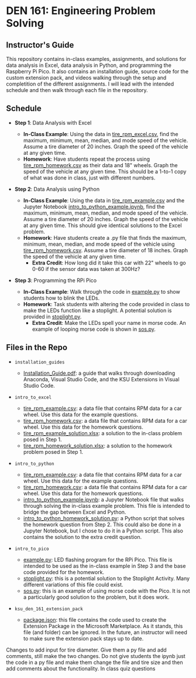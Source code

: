 # DEN 161: Engineering Problem Solving

## Instructor's Guide

This repository contains in-class examples, assignments, and solutions for data analysis in Excel, data analysis in Python, and programming the Raspberry Pi Pico. It also contains an installation guide, source code for the custom extension pack, and videos walking through the setup and completition of the different assignments. I will lead with the intended schedule and then walk through each file in the repository.

## Schedule

* **Step 1**: Data Analysis with Excel
  * **In-Class Example**: Using the data in [tire_rpm_excel.csv](intro_to_excel\tire_rpm_excel.csv), find the maximum, minimum, mean, median, and mode speed of the vehicle. Assume a tire diameter of 20 inches. Graph the speed of the vehicle at any given time.
  * **Homework**: Have students repeat the process using [tire_rpm_homework.csv](intro_to_excel\tire_rpm_homework.csv) as their data and 18" wheels. Graph the speed of the vehicle at any given time. This should be a 1-to-1 copy of what was done in class, just with different numbers.

* **Step 2**: Data Analysis using Python
  * **In-Class Example**: Using the data in [tire_rpm_example.csv](intro_to_python/tire_rpm_example.csv) and the Jupyter Notebook [intro_to_python_example.ipynb](intro_to_python\intro_to_python_example.ipynb), find the maximum, minimum, mean, median, and mode speed of the vehicle. Assume a tire diameter of 20 inches. Graph the speed of the vehicle at any given time. This should give identical solutions to the Excel problem.
  * **Homework**: Have students create a .py file that finds the maximum, minimum, mean, median, and mode speed of the vehicle using [tire_rpm_homework.csv](intro_to_python/tire_rpm_homework.csv). Assume a tire diameter of 18 inches. Graph the speed of the vehicle at any given time.
    * **Extra Credit**: How long did it take this car with 22" wheels to go 0-60 if the sensor data was taken at 300Hz?

* **Step 3**: Programming the RPi Pico
  * **In-Class Example**: Walk through the code in [example.py](pico\example.py) to show students how to blink the LEDs.
  * **Homework**: Task students with altering the code provided in class to make the LEDs function like a stoplight. A potential solution is provided in [stoplight.py](pico\stoplight.py).
    * **Extra Credit**: Make the LEDs spell your name in morse code. An example of looping morse code is shown in [sos.py](pico\sos.py).

## Files in the Repo

* `installation_guides`
  * [Installation_Guide.pdf](installation_guides\Installation_Guide.pdf): a guide that walks through downloading Anaconda, Visual Studio Code, and the KSU Extensions in Visual Studio Code.

* `intro_to_excel`
  * [tire_rpm_example.csv](intro_to_excel\tire_rpm_example.csv): a data file that contains RPM data for a car wheel. Use this data for the example questions.
  * [tire_rpm_homework.csv](intro_to_excel\tire_rpm_homework.csv): a data file that contains RPM data for a car wheel. Use this data for the homework questions.
  * [tire_rpm_example_solution.xlsx](intro_to_excel\tire_rpm_example_solution.xlsx): a solution to the in-class problem posed in Step 1.
  * [tire_rpm_homework_solution.xlsx](intro_to_excel\tire_rpm_homework_solution.xlsx): a solution to the homework problem posed in Step 1.

* `intro_to_python`
  * [tire_rpm_example.csv](intro_to_python\tire_rpm_example.csv): a data file that contains RPM data for a car wheel. Use this data for the example questions.
  * [tire_rpm_homework.csv](intro_to_python\tire_rpm_homework.csv): a data file that contains RPM data for a car wheel. Use this data for the homework questions.
  * [intro_to_python_example.ipynb](intro_to_python\intro_to_python_example.ipynb): a Jupyter Notebook file that walks through solving the in-class example problem. This file is intended to bridge the gap between Excel and Python.
  * [intro_to_python_homework_solution.py](intro_to_python\intro_to_python_homework_solution.py): a Python script that solves the homework question from Step 2. This could also be done in a Jupyter Notebook, but I chose to do it in a Python script. This also contains the solution to the extra credit question.

* `intro_to_pico`
  * [example.py](intro_to_pico\example.py): LED flashing program for the RPi Pico. This file is intended to be used as the in-class example in Step 3 and the base code provided for the homework.
  * [stoplight.py](intro_to_pico\stoplight.py): this is a potential solution to the Stoplight Activity. Many different variations of this file could exist.
  * [sos.py](intro_to_pico\sos.py): this is an example of using morse code with the Pico. It is not a particularly good solution to the problem, but it does work.

* `ksu_den_161_extension_pack`
  * [package.json](ksu_den_161_extension_pack\package.json): this file contains the code used to create the Extension Package in the Microsoft Marketplace. As it stands, this file (and folder) can be ignored. In the future, an instructor will need to make sure the extension pack stays up to date.

Changes to add input for tire diameter. Give them a py file and add comments, still make the two changes. Do not give students the ipynb just the code in a py file and make them change the file and tire size and then add comments about the functionality. In class quiz questions